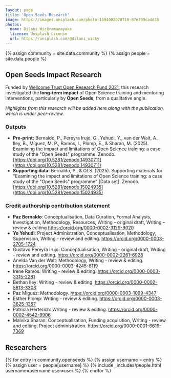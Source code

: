 ```yaml
---
layout: page
title: 'Open Seeds Research'
image: https://images.unsplash.com/photo-1694002070710-87e709ca4d38
photos:
  name: Dilani Wickramanayake
  license: Unsplash License
  url: https://unsplash.com/@dilani_wicky
---
```


{% assign community = site.data.community %}
{% assign people = site.data.people %}

## Open Seeds Impact Research

Funded by [Wellcome Trust Open Research Fund 2021](https://wellcome.org/grant-funding/schemes/open-research-fund), this research investigated the **long-term impact** of Open Science training and mentoring interventions, particularly by **Open Seeds**, from a qualitative angle.

*Highlights from this research will be added here along with the publication, which is under peer-review.*

### Outputs

- **Pre-print:** Bernaldo, P., Pereyra Irujo, G., Yehudi, Y., van der Walt, A., Iley, B., Míguez, M. P., Ramos, I., Plomp, E., & Sharan, M. (2025). Examining the impact and limitations of Open Science training: a case study of the "Open Seeds" programme. Zenodo. [https://doi.org/10.5281/zenodo.14930711](https://doi.org/10.5281/zenodo.14930711)
- **Supporting data:** Bernaldo, P., & OLS. (2025). Supporting materials for "Examining the impact and limitations of Open Science training: a case study of the "Open Seeds" programme" [Data set]. Zenodo. [https://doi.org/10.5281/zenodo.15024935](https://doi.org/10.5281/zenodo.15024935)

### Credit authorship contribution statement 

* **Paz Bernaldo**: Conceptualisation, Data Curation, Formal Analysis, Investigation, Methodology, Resources, Writing - original draft, Writing – review & editing https://orcid.org/0000-0002-3129-9020 
* **Yo Yehudi**: Project Administration, Conceptualisation, Methodology, Supervision, Writing - review and editing. https://orcid.org/0000-0003-2705-1724 
* Gustavo Pereyra Irujo: Conceptualisation, Writing - original draft, Writing - review and editing. https://orcid.org/0000-0002-2261-6928 
* Anelda Van der Walt: Methodology, Writing - review & editing. https://orcid.org/0000-0003-4245-8119 
* Irene Ramos: Writing - review & editing. https://orcid.org/0000-0003-3315-2281
* Bethan Iley: Writing - review & editing. https://orcid.org/0000-0002-5813-3303 
* Paz Miguez: Methodology. https://orcid.org/0000-0003-1099-4347 
* Esther Plomp: Writing - review & editing. https://orcid.org/0000-0003-3625-1357 
* Patricia Herterich: Writing - review & editing. https://orcid.org/0000-0002-4542-9906 
* Malvika Sharan:  Conceptualisation, Funding acquisition, Writing - review and editing, Project administration. https://orcid.org/0000-0001-6619-7369 

## Researchers

<div class="people">
{% for entry in community.openseeds %}
    {% assign username = entry %}
    {% assign user = people[username] %}
    {% include _includes/people.html username=username user=user %}
{% endfor %}
</div>
